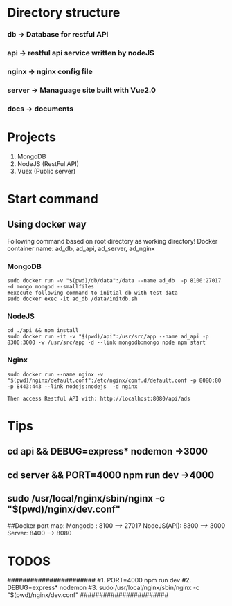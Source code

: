 # Directory structure
### db -> Database for restful API
### api -> restful api service written by nodeJS
### nginx -> nginx config file
### server -> Managuage site built with Vue2.0
### docs -> documents
# Projects
1. MongoDB
2. NodeJS (RestFul API)
3. Vuex (Public server)

# Start command
## Using docker way
Following command based on root directory as working directory!
Docker container name: ad_db, ad_api, ad_server, ad_nginx
### MongoDB
    sudo docker run -v "$(pwd)/db/data":/data --name ad_db  -p 8100:27017 -d mongo mongod --smallfiles 
    #execute following command to initial db with test data
    sudo docker exec -it ad_db /data/initdb.sh
### NodeJS
    cd ./api && npm install
    sudo docker run -it -v "$(pwd)/api":/usr/src/app --name ad_api -p 8300:3000 -w /usr/src/app -d --link mongodb:mongo node npm start
### Nginx
    sudo docker run --name nginx -v "$(pwd)/nginx/default.conf":/etc/nginx/conf.d/default.conf -p 8080:80 -p 8443:443 --link nodejs:nodejs  -d nginx

    Then access Restful API with: http://localhost:8080/api/ads

# Tips
## cd api && DEBUG=express* nodemon   ->3000
## cd server && PORT=4000 npm run dev ->4000
## sudo /usr/local/nginx/sbin/nginx -c "$(pwd)/nginx/dev.conf"

##Docker port map:
  Mongodb : 8100 --> 27017
  NodeJS(API): 8300 --> 3000
  Server: 8400 --> 8080
# TODOS

#######################
#1. PORT=4000 npm run dev
#2. DEBUG=express* nodemon
#3. sudo /usr/local/nginx/sbin/nginx -c "$(pwd)/nginx/dev.conf"
#######################
